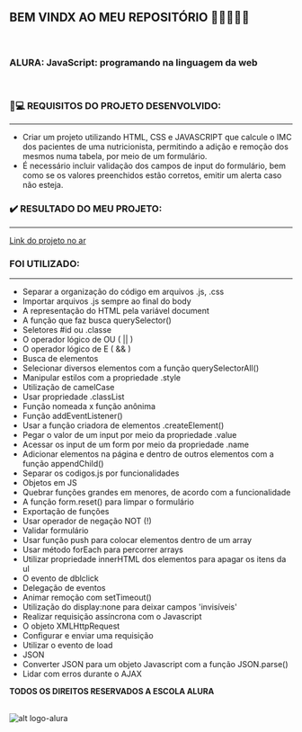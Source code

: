 ## BEM VINDX AO MEU REPOSITÓRIO 👩‍💻👩‍💻✨

<br>

### __ALURA: JavaScript: programando na linguagem da web__
<br>


### 📃💻 REQUISITOS DO PROJETO DESENVOLVIDO: 
---

* Criar um projeto utilizando HTML, CSS e JAVASCRIPT que calcule o IMC dos pacientes de uma nutricionista, permitindo a adição e remoção dos mesmos numa tabela, por meio de um formulário. 
* É necessário incluir validação dos campos de input do formulário, bem como se os valores preenchidos estão corretos, emitir um alerta caso não esteja. 



### ✔️ RESULTADO DO MEU PROJETO:  
---
[Link do projeto no ar](https://soareslil.github.io/js_web_alura/) 


### FOI UTILIZADO:
---

* Separar a organização do código em arquivos .js, .css
* Importar arquivos .js sempre ao final do body
* A representação do HTML pela variável document
* A função que faz busca querySelector()
* Seletores #id ou .classe
* O operador lógico de OU ( || )
* O operador lógico de E ( && )
* Busca de elementos
* Selecionar diversos elementos com a função querySelectorAll()
* Manipular estilos com a propriedade .style
* Utilização de camelCase
* Usar propriedade .classList
* Função nomeada x função anônima
* Função addEventListener()
* Usar a função criadora de elementos .createElement()
* Pegar o valor de um input por meio da propriedade .value
* Acessar os input de um form por meio da propriedade .name
* Adicionar elementos na página e dentro de outros elementos com a função appendChild()
* Separar os codigos.js por funcionalidades
* Objetos em JS
* Quebrar funções grandes em menores, de acordo com a funcionalidade
* A função form.reset() para limpar o formulário
* Exportação de funções
* Usar operador de negação NOT (!)
* Validar formulário
* Usar função push para colocar elementos dentro de um array
* Usar método forEach para percorrer arrays
* Utilizar propriedade innerHTML dos elementos para apagar os itens da ul
* O evento de dblclick
* Delegação de eventos
* Animar remoção com setTimeout()
* Utilização do display:none para deixar campos 'invisíveis'
* Realizar requisição assíncrona com o Javascript
* O objeto XMLHttpRequest
* Configurar e enviar uma requisição
* Utilizar o evento de load
* JSON
* Converter JSON para um objeto Javascript com a função JSON.parse()
* Lidar com erros durante o AJAX


__TODOS OS DIREITOS RESERVADOS A ESCOLA ALURA__
<br> <br>

![alt logo-alura](https://user-images.githubusercontent.com/78764415/164942657-ed230b69-a019-4784-901b-c12cc009996d.png)
